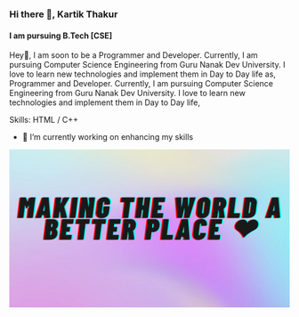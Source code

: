 ### Hi there 👋, **Kartik Thakur**
#### I am pursuing B.Tech [CSE]

Hey👋, I am soon to be a Programmer and Developer. Currently, I am pursuing Computer Science Engineering from Guru Nanak Dev University. I love to learn new technologies and implement them in Day to Day life as, Programmer and Developer. Currently, I am pursuing Computer Science Engineering from Guru Nanak Dev University. I love to learn new technologies and implement them in Day to Day life,

Skills: HTML / C++

- 🔭 I’m currently working on enhancing my skills


![I am pursuing B.Tech [CSE]](https://github.com/kartikthakur7107/kartikthakur7107/blob/main/bg1.png)

